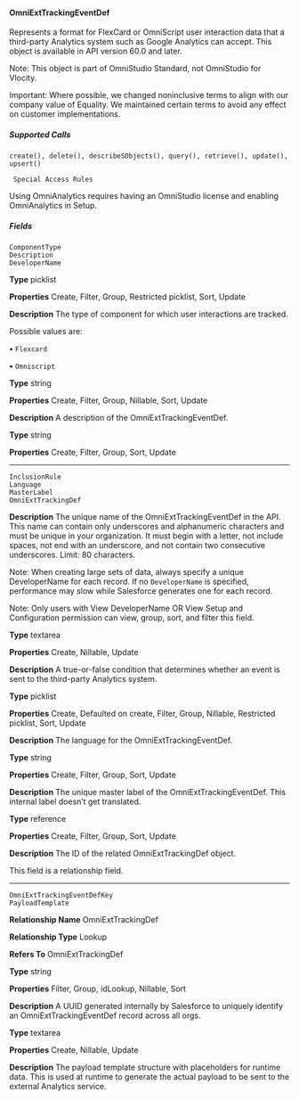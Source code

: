 #### OmniExtTrackingEventDef

Represents a format for FlexCard or OmniScript user interaction data that a third-party Analytics system such as Google Analytics can
accept. This object is available in API version 60.0 and later.

Note: This object is part of OmniStudio Standard, not OmniStudio for Vlocity.

Important: Where possible, we changed noninclusive terms to align with our company value of Equality. We maintained certain
terms to avoid any effect on customer implementations.

##### Supported Calls
```
create(), delete(), describeSObjects(), query(), retrieve(), update(), upsert()

 Special Access Rules

```
Using OmniAnalytics requires having an OmniStudio license and enabling OmniAnalytics in Setup.

##### Fields

```
ComponentType
Description
DeveloperName

```

**Type**
picklist

**Properties**
Create, Filter, Group, Restricted picklist, Sort, Update

**Description**
The type of component for which user interactions are tracked.

Possible values are:

**•** `Flexcard`

**•** `Omniscript`

**Type**
string

**Properties**
Create, Filter, Group, Nillable, Sort, Update

**Description**
A description of the OmniExtTrackingEventDef.

**Type**
string

**Properties**
Create, Filter, Group, Sort, Update


-----

```
InclusionRule
Language
MasterLabel
OmniExtTrackingDef

```

**Description**
The unique name of the OmniExtTrackingEventDef in the API. This name can contain only
underscores and alphanumeric characters and must be unique in your organization. It must
begin with a letter, not include spaces, not end with an underscore, and not contain two
consecutive underscores. Limit: 80 characters.

Note: When creating large sets of data, always specify a unique DeveloperName
for each record. If no `DeveloperName` is specified, performance may slow while
Salesforce generates one for each record.

Note: Only users with View DeveloperName OR View Setup and Configuration
permission can view, group, sort, and filter this field.

**Type**
textarea

**Properties**
Create, Nillable, Update

**Description**
A true-or-false condition that determines whether an event is sent to the third-party Analytics
system.

**Type**
picklist

**Properties**
Create, Defaulted on create, Filter, Group, Nillable, Restricted picklist, Sort, Update

**Description**
The language for the OmniExtTrackingEventDef.

**Type**
string

**Properties**
Create, Filter, Group, Sort, Update

**Description**
The unique master label of the OmniExtTrackingEventDef. This internal label doesn’t get
translated.

**Type**
reference

**Properties**
Create, Filter, Group, Sort, Update

**Description**
The ID of the related OmniExtTrackingDef object.

This field is a relationship field.


-----

```
OmniExtTrackingEventDefKey
PayloadTemplate

```

**Relationship Name**
OmniExtTrackingDef

**Relationship Type**
Lookup

**Refers To**
OmniExtTrackingDef

**Type**
string

**Properties**
Filter, Group, idLookup, Nillable, Sort

**Description**
A UUID generated internally by Salesforce to uniquely identify an OmniExtTrackingEventDef
record across all orgs.

**Type**
textarea

**Properties**
Create, Nillable, Update

**Description**
The payload template structure with placeholders for runtime data. This is used at runtime
to generate the actual payload to be sent to the external Analytics service.


